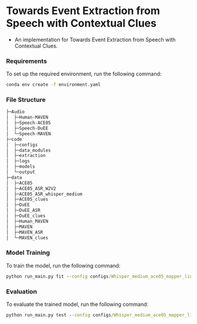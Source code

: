 # Towards Event Extraction from Speech with Contextual Clues

- An implementation for Towards Event Extraction from Speech with Contextual Clues.

[comment]: <> (## Update)

[comment]: <> (- **[2023-08-17]** Upload code and data.)

[comment]: <> (## Quick Links)

### Requirements
To set up the required environment, run the following command:
```cmd
conda env create -f environment.yaml
```

### File Structure

```markdown
├─Audio
│  ├─Human-MAVEN
│  ├─Speech-ACE05
│  ├─Speech-DuEE
│  └─Speech-MAVEN
├─code
│  ├─configs
│  ├─data_modules
│  ├─extraction
│  ├─logs
│  ├─models
│  └─output
├─data
│  ├─ACE05
│  ├─ACE05_ASR_W2V2
│  ├─ACE05_ASR_whisper_medium
│  ├─ACE05_clues
│  ├─DuEE
│  ├─DuEE_ASR
│  ├─DuEE_clues
│  ├─Human_MAVEN
│  ├─MAVEN
│  ├─MAVEN_ASR
│  └─MAVEN_clues

```

### Model Training

To train the model, run the following command:
```cmd
python run_main.py fit --config configs/Whisper_medium_ace05_mapper_linear.yaml > output.txt
```

###  Evaluation
To evaluate the trained model, run the following command:
```cmd
python run_main.py test --config configs/Whisper_medium_ace05_mapper_linear.yaml > output_test.txt
```
